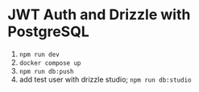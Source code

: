 # JWT Auth and Drizzle with PostgreSQL
1. `npm run dev`
2. `docker compose up`
3. `npm run db:push`
4. add test user with drizzle studio; `npm run db:studio`
